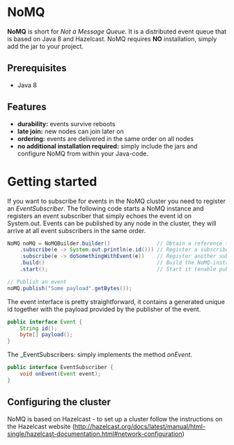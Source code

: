 # NoMQ
__NoMQ__ is short for _Not a Message Queue_. It is a distributed event queue that is based on Java 8 and Hazelcast. NoMQ requires
__NO__ installation, simply add the jar to your project.

## Prerequisites
* Java 8

## Features
 * __durability:__ events survive reboots
 * __late join:__ new nodes can join later on
 * __ordering:__ events are delivered in the same order on all nodes
 * __no additional installation required:__ simply include the jars and configure NoMQ from within your Java-code.

# Getting started
If you want to subscribe for events in the NoMQ cluster you need to register an _EventSubscriber_. The following code starts a
NoMQ instance and registers an event subscriber that simply echoes the event id on System.out. Events can be published by any
node in the cluster, they will arrive at all event subscribers in the same order.

```java
NoMQ noMQ = NoMQBuilder.builder()               // Obtain a reference to the builder
    .subscribe(e -> System.out.println(e.id())) // Register a subscriber that echoes the id
    .subscribe(e -> doSomethingWithEvent(e))    // Register another subscriber that does something with the event
    .build()                                    // Build the NoMQ-instance
    .start();                                   // Start it (enable publish and subscribe)

// Publish an event
noMQ.publish("Some payload".getBytes());
```

The event interface is pretty straightforward, it contains a generated unique id together with the payload provided by the
publisher of the event.
```java
public interface Event {
    String id();
    byte[] payload();
}
```

The _EventSubscribers: simply implements the method _onEvent_.
```java
public interface EventSubscriber {
    void onEvent(Event event);
}
```

## Configuring the cluster
NoMQ is based on Hazelcast - to set up a cluster follow the instructions on the Hazelcast website
(http://hazelcast.org/docs/latest/manual/html-single/hazelcast-documentation.html#network-configuration)


